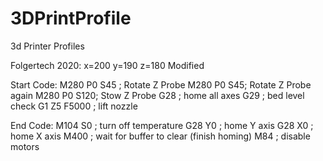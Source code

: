 # 3DPrintProfile
3d Printer Profiles

Folgertech 2020:
x=200
y=190
z=180 Modified

Start Code:
M280 P0 S45 ; Rotate Z Probe
M280 P0 S45; Rotate Z Probe again
M280 P0 S120; Stow Z Probe
G28 ; home all axes
G29 ; bed level check
G1 Z5 F5000 ; lift nozzle

End Code:
M104 S0 ; turn off temperature
G28 Y0  ; home Y axis
G28 X0  ; home X axis
M400    ; wait for buffer to clear (finish homing)
M84     ; disable motors
